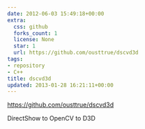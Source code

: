 ```yaml
---
date: 2012-06-03 15:49:18+00:00
extra:
  css: github
  forks_count: 1
  license: None
  star: 1
  url: https://github.com/ousttrue/dscvd3d
tags:
- repository
- C++
title: dscvd3d
updated: 2013-01-28 16:21:11+00:00
---
```


<https://github.com/ousttrue/dscvd3d>

DirectShow to OpenCV to D3D
